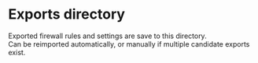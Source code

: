 
# Exports directory

Exported firewall rules and settings are save to this directory.\
Can be reimported automatically, or manually if multiple candidate exports exist.

